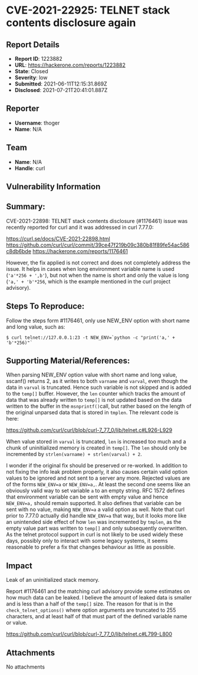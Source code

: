 # CVE-2021-22925: TELNET stack contents disclosure again

## Report Details
- **Report ID**: 1223882
- **URL**: https://hackerone.com/reports/1223882
- **State**: Closed
- **Severity**: low
- **Submitted**: 2021-06-11T12:15:31.869Z
- **Disclosed**: 2021-07-21T20:41:01.887Z

## Reporter
- **Username**: thoger
- **Name**: N/A

## Team
- **Name**: N/A
- **Handle**: curl

## Vulnerability Information
## Summary:

CVE-2021-22898: TELNET stack contents disclosure (#1176461) issue was recently reported for curl and it was addressed in curl 7.77.0:

https://curl.se/docs/CVE-2021-22898.html
https://github.com/curl/curl/commit/39ce47f219b09c380b81f89fe54ac586c8db6bde
https://hackerone.com/reports/1176461

However, the fix applied is not correct and does not completely address the issue.  It helps in cases when long environment variable name is used (`'a'*256 + ',b'`), but not when the name is short and only the value is long (`'a,' + 'b'*256`, which is the example mentioned in the curl project advisory).

## Steps To Reproduce:

Follow the steps form #1176461, only use NEW_ENV option with short name and long value, such as:

```
$ curl telnet://127.0.0.1:23 -t NEW_ENV=`python -c "print('a,' + 'b'*256)"`
```

## Supporting Material/References:

When parsing NEW_ENV option value with short name and long value, sscanf() returns 2, as it writes to both `varname` and `varval`, even though the data in `varval` is truncated.  Hence such variable is not skipped and is added to the `temp[]` buffer.  However, the `len` counter which tracks the amount of data that was already written to `temp[]` is not updated based on the data written to the buffer in the `msnprintf()`call, but rather based on the length of the original unparsed data that is stored in `tmplen`.  The relevant code is here:

https://github.com/curl/curl/blob/curl-7_77_0/lib/telnet.c#L926-L929

When value stored in `varval` is truncated, `len` is increased too much and a chunk of uninitialized memory is created in `temp[]`.  The `len` should only be incremented by `strlen(varname) + strlen(varval) + 2`.

I wonder if the original fix should be preserved or re-worked.  In addition to not fixing the info leak problem properly, it also causes certain valid option values to be ignored and not sent to a server any more.  Rejected values are of the forms `NEW_ENV=a` or `NEW_ENV=a,`.  At least the second one seems like an obviously valid way to set variable `a` to an empty string.  RFC 1572 defines that environment variable can be sent with empty value and hence `NEW_ENV=a,` should remain supported.  It also defines that variable can be sent with no value, making `NEW_ENV=a` a valid option as well.  Note that curl prior to 7.77.0 actually did handle `NEW_ENV=a` that way, but it looks more like an unintended side effect of how `len` was incremented by `tmplen`, as the empty value part was written to `temp[]` and only subsequently overwritten.  As the telnet protocol support in curl is not likely to be used widely these days, possibly only to interact with some legacy systems, it seems reasonable to prefer a fix that changes behaviour as little as possible.

## Impact

Leak of an uninitialized stack memory.

Report #1176461 and the matching curl advisory provide some estimates on how much data can be leaked.  I believe the amount of leaked data is smaller and is less than a half of the `temp[]` size.  The reason for that is in the `check_telnet_options()` where option arguments are truncated to 255 characters, and at least half of that must part of the defined variable name or value.

https://github.com/curl/curl/blob/curl-7_77_0/lib/telnet.c#L799-L800

## Attachments
No attachments
